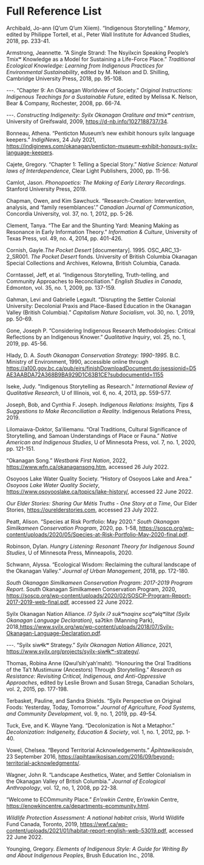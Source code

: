 # Full Reference List
Archibald, Jo-ann (Q’um Q’um Xiiem). “Indigenous Storytelling.” _Memory_, edited by Philippe Tortell, et al., Peter Wall Institute for Advanced Studies, 2018, pp. 233-41.

Armstrong, Jeannette. “A Single Strand: The Nsyilxcin Speaking People’s Tmixʷ Knowledge as a Model for Sustaining a Life-Force Place.” _Traditional Ecological Knowledge: Learning from Indigenous Practices for Environmental Sustainability_, edited by M. Nelson and D. Shilling, Cambridge University Press, 2018, pp. 95-108.

---. “Chapter 9: An Okanagan Worldview of Society.” _Original Instructions: Indigenous Teachings for a Sustainable Future_, edited by Melissa K. Nelson, Bear & Company, Rochester, 2008, pp. 66-74.

---. _Constructing Indigeneity: Syilx Okanagan Oraliture and tmixʷ centrism_, University of Greifswald, 2009, https://d-nb.info/1027188737/34. 

Bonneau, Athena. “Penticton Museum’s new exhibit honours syilx language keepers.” _IndigiNews_, 24 July 2021, https://indiginews.com/okanagan/penticton-museum-exhibit-honours-syilx-language-keepers. 

Cajete, Gregory. “Chapter 1: Telling a Special Story.” _Native Science: Natural laws of Interdependence_, Clear Light Publishers, 2000, pp. 11-56.

Camlot, Jason. _Phonopoetics: The Making of Early Literary Recordings_. Stanford 
University Press, 2019.

Chapman, Owen, and Kim Sawchuck. “Research-Creation: Intervention, analysis, and ‘family resemblances’.” _Canadian Journal of Communication_, Concordia University, vol. 37, no. 1, 2012, pp. 5-26.

Clement, Tanya. “The Ear and the Shunting Yard: Meaning Making as Resonance in Early Information Theory.” _Information & Culture_, University of Texas Press, vol. 49, no. 4, 2014, pp. 401-426.

Cornish, Gayle._The Pocket Desert_ [documentary]. 1995. OSC_ARC_13-2_SR001. _The Pocket Desert_ fonds. University of British Columbia Okanagan Special Collections and Archives, Kelowna, British Columbia, Canada.

Corntassel, Jeff, et al. “Indigenous Storytelling, Truth-telling, and Community Approaches to Reconciliation.” _English Studies in Canada_, Edmonton, vol. 35, no. 1, 2009, pp. 137-159.

Gahman, Levi and Gabrielle Legault. “Disrupting the Settler Colonial University: Decolonial Praxis and Place-Based Education in the Okanagan Valley (British Columbia).” _Capitalism Nature Socialism_, vol. 30, no. 1, 2019, pp. 50-69.

Gone, Joseph P. “Considering Indigenous Research Methodologies: Critical Reflections by an Indigenous Knower.” _Qualitative Inquiry_, vol. 25, no. 1, 2019, pp. 45-56.

Hlady, D. A. _South Okanagan Conservation Strategy: 1990-1995_. B.C. Ministry of Environment, 1990, accessible online through https://a100.gov.bc.ca/pub/eirs/finishDownloadDocument.do;jsessionid=D5AE3AABDA72A368B9BA929D1C63B1CE?subdocumentId=1155 

Iseke, Judy. "Indigenous Storytelling as Research." _International Review of Qualitative Research_, U of Illinois, vol. 6, no. 4, 2013, pp. 559-577.

Joseph, Bob, and Cynthia F. Joseph. _Indigenous Relations: Insights, Tips & Suggestions to Make Reconciliation a Reality_. Indigenous Relations Press, 2019.

Lilomaiava-Doktor, Sa’iliemanu. “Oral Traditions, Cultural Significance of Storytelling, and Samoan Understandings of Place or Fauna.” _Native American and Indigenous Studies_, U of Minnesota Press, vol. 7, no. 1, 2020, pp. 121-151.

“Okanagan Song.” _Westbank First Nation_, 2022, https://www.wfn.ca/okanagansong.htm, accessed 26 July 2022.

Osoyoos Lake Water Quality Society. “History of Osoyoos Lake and Area.” _Osoyoos Lake Water Quality Society_, https://www.osoyooslake.ca/topics/lake-history/, accessed 22 June 2022.

_Our Elder Stories: Sharing Our Métis Truths - One Story at a Time_, Our Elder Stories, https://ourelderstories.com, accessed 23 July 2022.

Peatt, Alison. “Species at Risk Portfolio: May 2020.” _South Okanagan Similkameen Conservation Program_, 2020, pp. 1-58, https://soscp.org/wp-content/uploads/2020/05/Species-at-Risk-Portfolio-May-2020-final.pdf. 

Robinson, Dylan. _Hungry Listening: Resonant Theory for Indigenous Sound Studies_, U of Minnesota Press, Minneapolis, 2020.

Schwann, Alyssa. “Ecological Wisdom: Reclaiming the cultural landscape of the Okanagan Valley.” _Journal of Urban Management_, 2018, pp. 172-180.

_South Okanagan Similkameen Conservation Program: 2017-2019 Program Report_. South Okanagan Similkameen Conservation Program, 2020, https://soscp.org/wp-content/uploads/2020/02/SOSCP-Program-Report-2017-2019-web-final.pdf, accessed 22 June 2022.

Syilx Okanagan Nation Alliance. _Iʔ Syilx iʔ sukʷnaqinx scqʷəlqʷiltət (Syilx Okanagan Language Declaration)_, saʔtikn (Manning Park), 2018,https://www.syilx.org/wp/wp-content/uploads/2018/07/Syilx-Okanagan-Language-Declaration.pdf. 

---. “Syilx siwɬkʷ Strategy.” _Syilx Okanagan Nation Alliance_, 2021, https://www.syilx.org/projects/syilx-siwɬkʷ-strategy/.

Thomas, Robina Anne (Qwul’sih’yah’maht). “Honouring the Oral Traditions of the Ta’t Mustimuxw (Ancestors) Through Storytelling.” _Research as Resistance: Revisiting Critical, Indigenous, and Anti-Oppressive Approaches_, edited by Leslie Brown and Susan Strega, Canadian Scholars, vol. 2, 2015, pp. 177-198.

Terbasket, Pauline, and Sandra Shields. “Syilx Perspective on Original Foods: Yesterday, Today, Tomorrow.” _Journal of Agriculture, Food Systems, and Community Development_, vol. 9, no. 1, 2019, pp. 49-54.

Tuck, Eve, and K. Wayne Yang. “Decolonization is Not a Metaphor.” _Decolonization: Indigeneity, Education & Society_, vol. 1, no. 1, 2012, pp. 1-40.

Vowel, Chelsea. “Beyond Territorial Acknowledgements.”  _Âpihtawikosisân_, 23 September 2016, https://apihtawikosisan.com/2016/09/beyond-territorial-acknowledgments/. 

Wagner, John R. “Landscape Aesthetics, Water, and Settler Colonialism in the Okanagan Valley of British Columbia.” _Journal of Ecological Anthropology_, vol. 12, no, 1, 2008, pp 22-38. 

“Welcome to ECOmmunity Place.” _En’owkin Centre_, En’owkin Centre, https://enowkincentre.ca/departments-ecommunity.html. 

_Wildlife Protection Assessment: A national habitat crisis_, World Wildlife Fund Canada, Toronto, 2019, https://wwf.ca/wp-content/uploads/2021/01/habitat-report-english-web-53019.pdf, accessed 22 June 2022. 

Younging, Gregory. _Elements of Indigenous Style: A Guide for Writing By and About Indigenous Peoples_, Brush Education Inc., 2018.
